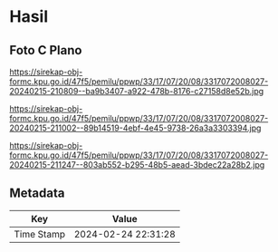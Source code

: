 # Hasil

## Foto C Plano

https://sirekap-obj-formc.kpu.go.id/47f5/pemilu/ppwp/33/17/07/20/08/3317072008027-20240215-210809--ba9b3407-a922-478b-8176-c27158d8e52b.jpg

https://sirekap-obj-formc.kpu.go.id/47f5/pemilu/ppwp/33/17/07/20/08/3317072008027-20240215-211002--89b14519-4ebf-4e45-9738-26a3a3303394.jpg

https://sirekap-obj-formc.kpu.go.id/47f5/pemilu/ppwp/33/17/07/20/08/3317072008027-20240215-211247--803ab552-b295-48b5-aead-3bdec22a28b2.jpg


## Metadata

| Key        | Value               |
| ---------- | ------------------- |
| Time Stamp | 2024-02-24 22:31:28 |



